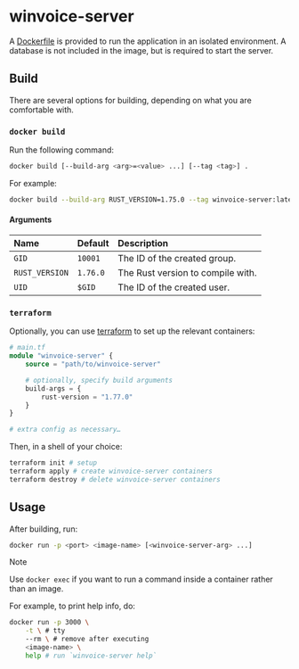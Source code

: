 # winvoice-server

A [Dockerfile](./Dockerfile) is provided to run the application in an isolated environment. A database is not included in the image, but is required to start the server.

## Build

There are several options for building, depending on what you are comfortable with.

### `docker build`

Run the following command:

```sh
docker build [--build-arg <arg>=<value> ...] [--tag <tag>] .
```

For example:

```sh
docker build --build-arg RUST_VERSION=1.75.0 --tag winvoice-server:latest .
```

#### Arguments

| Name           | Default  | Description                       |
| :--            | :--      | :--                               |
| `GID`          | `10001`  | The ID of the created group.      |
| `RUST_VERSION` | `1.76.0` | The Rust version to compile with. |
| `UID`          | `$GID`   | The ID of the created user.       |

### `terraform`

Optionally, you can use [terraform](https://github.com/hashicorp/terraform) to set up the relevant containers:

```terraform
# main.tf
module "winvoice-server" {
	source = "path/to/winvoice-server"

	# optionally, specify build arguments
	build-args = {
		rust-version = "1.77.0"
	}
}

# extra config as necessary…
```

Then, in a shell of your choice:

```sh
terraform init # setup
terraform apply # create winvoice-server containers
terraform destroy # delete winvoice-server containers
```

## Usage

After building, run:

```sh
docker run -p <port> <image-name> [<winvoice-server-arg> ...]
```

> [!NOTE]
>
> Use `docker exec` if you want to run a command inside a container rather than an image.

For example, to print help info, do:

```sh
docker run -p 3000 \
	-t \ # tty
	--rm \ # remove after executing
	<image-name> \
	help # run `winvoice-server help`
```
